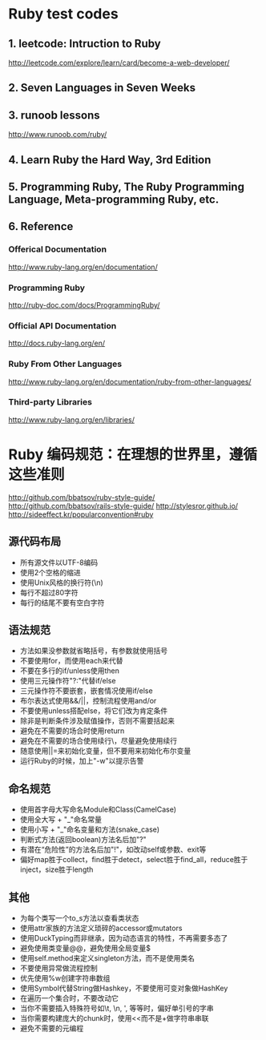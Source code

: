 # Ruby test codes

## 1. leetcode: Intruction to Ruby
http://leetcode.com/explore/learn/card/become-a-web-developer/

## 2. Seven Languages in Seven Weeks

## 3. runoob lessons
http://www.runoob.com/ruby/

## 4. Learn Ruby the Hard Way, 3rd Edition

## 5. Programming Ruby, The Ruby Programming Language, Meta-programming Ruby, etc.

## 6. Reference

### Offerical Documentation
http://www.ruby-lang.org/en/documentation/

### Programming Ruby
http://ruby-doc.com/docs/ProgrammingRuby/

### Official API Documentation
http://docs.ruby-lang.org/en/

### Ruby From Other Languages
http://www.ruby-lang.org/en/documentation/ruby-from-other-languages/

### Third-party Libraries
http://www.ruby-lang.org/en/libraries/


# Ruby 编码规范：在理想的世界里，遵循这些准则
http://github.com/bbatsov/ruby-style-guide/
http://github.com/bbatsov/rails-style-guide/
http://stylesror.github.io/
http://sideeffect.kr/popularconvention#ruby

## 源代码布局

* 所有源文件以UTF-8编码
* 使用2个空格的缩进
* 使用Unix风格的换行符(\n)
* 每行不超过80字符
* 每行的结尾不要有空白字符

## 语法规范

* 方法如果没参数就省略括号，有参数就使用括号
* 不要使用for，而使用each来代替
* 不要在多行的if/unless使用then
* 使用三元操作符"?:"代替if/else
* 三元操作符不要嵌套，嵌套情况使用if/else
* 布尔表达式使用&&/||，控制流程使用and/or
* 不要使用unless搭配else，将它们改为肯定条件
* 除非是判断条件涉及赋值操作，否则不需要括起来
* 避免在不需要的场合时使用return
* 避免在不需要的场合使用续行\，尽量避免使用续行
* 随意使用||=来初始化变量，但不要用来初始化布尔变量
* 运行Ruby的时候，加上"-w"以提示告警

## 命名规范

* 使用首字母大写命名Module和Class(CamelCase)
* 使用全大写 + "_"命名常量
* 使用小写 + "_"命名变量和方法(snake_case)
* 判断式方法(返回boolean)方法名后加"?"
* 有潜在“危险性”的方法名后加"!"，如改动self或参数、exit等
* 偏好map胜于collect，find胜于detect，select胜于find_all，reduce胜于inject，size胜于length

## 其他

* 为每个类写一个to_s方法以查看类状态
* 使用attr家族的方法定义琐碎的accessor或mutators
* 使用DuckTyping而非继承，因为动态语言的特性，不再需要多态了
* 避免使用类变量@@，避免使用全局变量$
* 使用self.method来定义singleton方法，而不是使用类名
* 不要使用异常做流程控制
* 优先使用%w创建字符串数组
* 使用Symbol代替String做Hashkey，不要使用可变对象做HashKey
* 在遍历一个集合时，不要改动它
* 当你不需要插入特殊符号如\t, \n, ', 等等时，偏好单引号的字串
* 当你需要构建庞大的chunk时，使用<<而不是+做字符串串联
* 避免不需要的元编程

